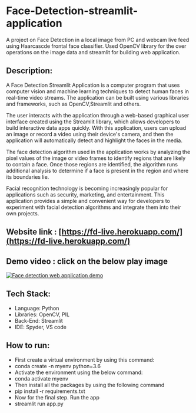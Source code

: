 # Face-Detection-streamlit-application

A project on Face Detection in a local image from PC and webcam live feed using Haarcascde frontal face classifier. Used OpenCV library for the over operations on the image data and streamlit for building web application.

## Description:
A Face Detection Streamlit Application is a computer program that uses computer vision and machine learning techniques to detect human faces in real-time video streams.
The application can be built using various libraries and frameworks, such as OpenCV,Streamlit and others.

The user interacts with the application through a web-based graphical user interface created using the Streamlit library, which allows developers to build interactive data apps quickly. With this application, users can upload an image or record a video using their device's camera, and then the application will automatically detect and highlight the faces in the media.

The face detection algorithm used in the application works by analyzing the pixel values of the image or video frames to identify regions that are likely to contain a face. Once those regions are identified, the algorithm runs additional analysis to determine if a face is present in the region and where its boundaries lie.

Facial recognition technology is becoming increasingly popular for applications such as security, marketing, and entertainment. This application provides a simple and convenient way for developers to experiment with facial detection algorithms and integrate them into their own projects.

## Website link : [https://fd-live.herokuapp.com/](https://fd-live.herokuapp.com/)

## Demo video : click on the below play image
[![Face detection web  application demo](https://media.istockphoto.com/vectors/play-button-icon-vector-id1194415465?b=1&k=6&m=1194415465&s=612x612&w=0&h=-BvLXebVz1yiyj3f87KVjUNpxFAgMCFt3b-nVEwYqoA=)](https://youtu.be/doxuogSjBqc "Face detection web  application demo")

## Tech Stack:
- Language: Python
- Libraries: OpenCV, PIL
- Back-End: Streamlit
- IDE: Spyder, VS code

## How to run:
- First create a virtual environment by using this command:
- conda create -n myenv python=3.6
- Activate the environment using the below command:
- conda activate myenv
- Then install all the packages by using the following command
- pip install -r requirements.txt
- Now for the final step. Run the app
- streamlit run app.py

